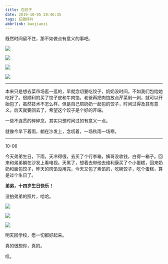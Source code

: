 ```yaml
---
title: 包饺子
date: 2019-10-05 20:46:35
tags: 記錄碎片
abbrlink: baojiaozi
---
```




既然时间留不住，那不如做点有意义的事吧。

![](https://f7ionsy-1251389397.cos.ap-shanghai.myqcloud.com/image/%E5%8C%85%E9%A5%BA%E5%AD%90/2B7B2185C1EFBDD75CDA106E27B34C4A.JPG)

![](https://f7ionsy-1251389397.cos.ap-shanghai.myqcloud.com/image/%E5%8C%85%E9%A5%BA%E5%AD%90/B2258B46FABF0BAA5FB24B08CD1BF832.JPG)

![](https://f7ionsy-1251389397.cos.ap-shanghai.myqcloud.com/image/%E5%8C%85%E9%A5%BA%E5%AD%90/08C37E7A1901E121005C937E6240CCA0.JPG)

![](https://f7ionsy-1251389397.cos.ap-shanghai.myqcloud.com/image/%E5%8C%85%E9%A5%BA%E5%AD%90/C751691347DB929B8318C41C58D0C245.JPG)

------

本来只是想去菜市场逛一逛的，早就念叨要吃饺子，奶奶没时间，不如我们包给她吃好了。很顺利的买了饺子皮和牛肉馅，老爸再把肉馅放点芹菜剁一剁，就可以开始包了，虽然技术不怎么样，但是自己陪奶奶一起包的饺子，时间过得及其有意义。后天就要回去了，希望这个饺子是个好的开端。

一些不连贯的碎碎念，其实只想时间过的有意义一点。

就像今早下着雨，躺在沙发上，念叨着，一场秋雨一场寒。

------

10-06

今天弟弟生日，下雨，天冷得很，去买了个行李箱，姨哥没收钱，白得一箱子。回来和弟弟躺在沙发上看电视。天黑了，想着去带他去维利康买了个小蛋糕，回来奶奶和面包饺子，昨天的肉馅没用完，今天又包了素馅的，吃碗饺子，吃个蛋糕，算是过个生日了。

**弟弟，十四岁生日快乐！**

没拍弟弟的照片，哈哈。

![](https://f7ionsy-1251389397.cos.ap-shanghai.myqcloud.com/image/%E5%8C%85%E9%A5%BA%E5%AD%90/BA2D1FD7362BD7B3A05EE663DA800F33.JPG)

![](https://f7ionsy-1251389397.cos.ap-shanghai.myqcloud.com/image/%E5%8C%85%E9%A5%BA%E5%AD%90/55C4D5E120FE8E6565F34AD6BB4549B7.JPG)

![](https://f7ionsy-1251389397.cos.ap-shanghai.myqcloud.com/image/%E5%8C%85%E9%A5%BA%E5%AD%90/5611318C34D30AC2BFDD54C82DFC9A6B.JPG)





明天回学校，愿一切都好起来。

真的很想你，真的。

哎。